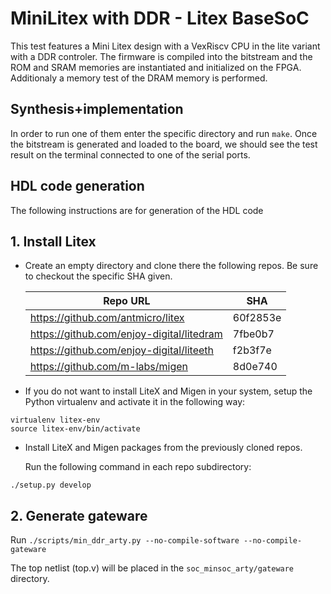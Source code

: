 # MiniLitex with DDR - Litex BaseSoC

This test features a Mini Litex design with a VexRiscv CPU in the lite variant with a DDR controler.
The firmware is compiled into the bitstream and the ROM and SRAM memories are instantiated and initialized on the FPGA.
Additionaly a memory test of the DRAM memory is performed.

## Synthesis+implementation

In order to run one of them enter the specific directory and run `make`.
Once the bitstream is generated and loaded to the board, we should see the test result on the terminal connected to one of the serial ports.

## HDL code generation

The following instructions are for generation of the HDL code

## 1. Install Litex

* Create an empty directory and clone there the following repos. Be sure to checkout the specific SHA given.

    | Repo URL | SHA |
    |    ---   | --- |
    | <https://github.com/antmicro/litex>         | 60f2853e |
    | <https://github.com/enjoy-digital/litedram> | 7fbe0b7  |
    | <https://github.com/enjoy-digital/liteeth>  | f2b3f7e  |
    | <https://github.com/m-labs/migen>           | 8d0e740  |

* If you do not want to install LiteX and Migen in your system, setup the Python virtualenv and activate it in the following way:

```
virtualenv litex-env
source litex-env/bin/activate
```

* Install LiteX and Migen packages from the previously cloned repos.

    Run the following command in each repo subdirectory:

```
./setup.py develop
```

## 2. Generate gateware

Run `./scripts/min_ddr_arty.py --no-compile-software --no-compile-gateware`

The top netlist (top.v) will be placed in the `soc_minsoc_arty/gateware` directory.
